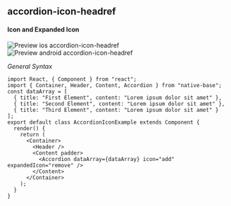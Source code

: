 ## accordion-icon-headref
#### Icon and Expanded Icon

![Preview ios accordion-icon-headref](https://github.com/GeekyAnts/NativeBase-KitchenSink/raw/v2.6.1/screenshots/ios/accordion-icon.gif)
![Preview android accordion-icon-headref](https://github.com/GeekyAnts/NativeBase-KitchenSink/raw/v2.6.1/screenshots/android/accordion-icon.gif)


*General Syntax*
<pre class="line-numbers"><code class="language-jsx">import React, { Component } from "react";
import { Container, Header, Content, Accordion } from "native-base";
const dataArray = [
  { title: "First Element", content: "Lorem ipsum dolor sit amet" },
  { title: "Second Element", content: "Lorem ipsum dolor sit amet" },
  { title: "Third Element", content: "Lorem ipsum dolor sit amet" }
];
export default class AccordionIconExample extends Component {
  render() {
    return (
      &lt;Container>
        &lt;Header />
        &lt;Content padder>
          &lt;Accordion dataArray={dataArray} icon="add" expandedIcon="remove" />
        &lt;/Content>
      &lt;/Container>
    );
  }
}</code></pre><br />